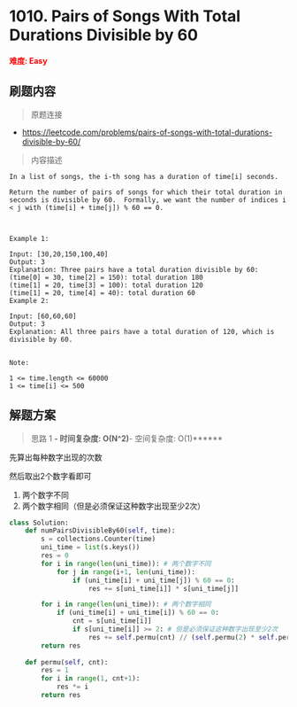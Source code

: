 # 1010. Pairs of Songs With Total Durations Divisible by 60

**<font color=red>难度: Easy</font>**

## 刷题内容

> 原题连接

* https://leetcode.com/problems/pairs-of-songs-with-total-durations-divisible-by-60/

> 内容描述

```
In a list of songs, the i-th song has a duration of time[i] seconds. 

Return the number of pairs of songs for which their total duration in seconds is divisible by 60.  Formally, we want the number of indices i < j with (time[i] + time[j]) % 60 == 0.

 

Example 1:

Input: [30,20,150,100,40]
Output: 3
Explanation: Three pairs have a total duration divisible by 60:
(time[0] = 30, time[2] = 150): total duration 180
(time[1] = 20, time[3] = 100): total duration 120
(time[1] = 20, time[4] = 40): total duration 60
Example 2:

Input: [60,60,60]
Output: 3
Explanation: All three pairs have a total duration of 120, which is divisible by 60.
 

Note:

1 <= time.length <= 60000
1 <= time[i] <= 500
```

## 解题方案

> 思路 1
******- 时间复杂度: O(N^2)******- 空间复杂度: O(1)******

先算出每种数字出现的次数

然后取出2个数字看即可
1. 两个数字不同
2. 两个数字相同（但是必须保证这种数字出现至少2次）

```python
class Solution:
    def numPairsDivisibleBy60(self, time):
        s = collections.Counter(time)
        uni_time = list(s.keys())
        res = 0
        for i in range(len(uni_time)): # 两个数字不同
            for j in range(i+1, len(uni_time)):
                if (uni_time[i] + uni_time[j]) % 60 == 0:
                    res += s[uni_time[i]] * s[uni_time[j]]

        for i in range(len(uni_time)): # 两个数字相同
            if (uni_time[i] + uni_time[i]) % 60 == 0:
                cnt = s[uni_time[i]]
                if s[uni_time[i]] >= 2: # 但是必须保证这种数字出现至少2次
                    res += self.permu(cnt) // (self.permu(2) * self.permu(cnt-2))
        return res
    
    def permu(self, cnt):
        res = 1
        for i in range(1, cnt+1):
            res *= i
        return res
```






























